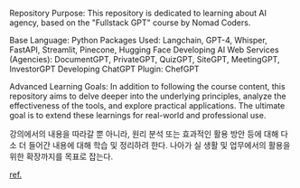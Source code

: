 Repository Purpose: This repository is dedicated to learning about AI agency, based on the "Fullstack GPT" course by Nomad Coders.

Base Language: Python
Packages Used: Langchain, GPT-4, Whisper, FastAPI, Streamlit, Pinecone, Hugging Face
Developing AI Web Services (Agencies): DocumentGPT, PrivateGPT, QuizGPT, SiteGPT, MeetingGPT, InvestorGPT
Developing ChatGPT Plugin: ChefGPT

Advanced Learning Goals: 
  In addition to following the course content, this repository aims to delve deeper into the underlying principles, analyze the effectiveness of the tools, and explore practical applications. 
  The ultimate goal is to extend these learnings for real-world and professional use.
  
  강의에서의 내용을 따라갈 뿐 아니라, 원리 분석 또는 효과적인 활용 방안 등에 대해 다소 더 들어간 내용에 대해 학습 및 정리하려 한다. 
  나아가 실 생활 및 업무에서의 활용을 위한 확장까지를 목표로 잡는다. 

[ref.](https://nomadcoders.co/fullstack-gpt/lectures/4540)
